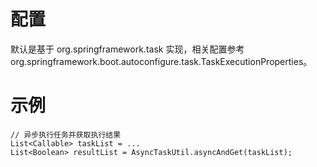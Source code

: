 # 配置

默认是基于 org.springframework.task 实现，相关配置参考 org.springframework.boot.autoconfigure.task.TaskExecutionProperties。

# 示例

```
// 异步执行任务并获取执行结果
List<Callable> taskList = ...
List<Boolean> resultList = AsyncTaskUtil.asyncAndGet(taskList);
```